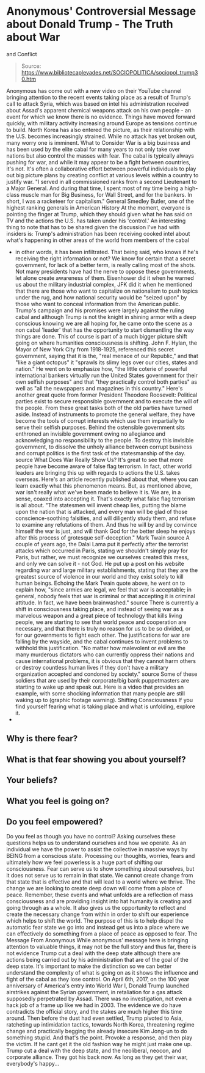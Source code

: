 # Anonymous' Controversial Message about Donald Trump - The Truth about War 
and Conflict

> Source: https://www.bibliotecapleyades.net/SOCIOPOLITICA/sociopol_trump30.htm

Anonymous has come
out with a new video on their YouTube channel bringing attention to
the recent events taking place as a result of Trump's call to attack
Syria, which was based on intel his administration received about
Assad's apparent chemical weapons attack on his own people - an
event for which we know there is no evidence.
Things have moved
forward quickly, with military activity increasing around Europe as
tensions continue to build. North Korea has also entered the
picture, as their relationship with the U.S. becomes increasingly
strained.
While no attack has yet broken out, many worry one
is imminent.
What to Consider
War is a big
business and has been used by the elite cabal for many years to not
only take over nations but also control the masses with fear.
The cabal is
typically always pushing for war, and while it may appear to be a
fight between countries, it's not.
It's
often a collaborative effort between powerful individuals to play
out big picture plans by creating conflict at various levels within
a country to justify war.
"I served in all commissioned
ranks from a second Lieutenant to a Major General. And during
that time, I spent most of my time being a high-class muscle man
for Big Business, for Wall Street, and for the bankers.
In short, I was a racketeer for
capitalism."
General Smedley
Butler, one of the
highest ranking generals in American History
At the moment,
everyone is pointing the finger at Trump, which they should given
what he has said on TV and the actions the U.S. has taken under his
'control.'
An interesting
thing to note that has to be shared given the discussion I've had
with insiders is:
Trump's
administration has been receiving cooked intel about what's
happening in other areas of the world from members of the cabal
- in other words, it has been infiltrated.
That being said,
who knows if he's receiving the right information or not?
We know for certain
that a
secret government, for lack of a better term, is really
calling most of the shots. Not many presidents have had the nerve to
oppose these governments, let alone create awareness of them.
Eisenhower did it
when
he warned us about the military industrial complex,
JFK did it
when he mentioned that there are those who want to capitalize on
nationalism to push topics under the rug, and how national security
would be "seized upon" by those who want to conceal information from
the American public.
Trump's campaign
and his promises were largely against the ruling cabal and although
Trump is not the knight in shining armor with a deep conscious
knowing we are all hoping for, he came onto the scene as a non cabal
'leader' that has the opportunity to start dismantling the way
things are done.
This of course is
part of a much bigger picture shift going on where
humanities
consciousness is shifting.
John F. Hylan, the Mayor
of New York City from 1918-1925, referenced this secret government,
saying that it is the,
"real menace of
our Republic," and that "like a giant octopus" it "sprawls its
slimy legs over our cities, states and nation."
He went on to
emphasize how,
"the little
coterie of powerful international bankers virtually run the
United States government for their own selfish purposes" and
that "they practically control both parties" as well as "all the
newspapers and magazines in this country."
Here's another
great quote from former President Theodore Roosevelt:
Political
parties exist to secure responsible government and to execute
the will of the people.
From these
great tasks both of the old parties have turned aside. Instead
of instruments to promote the general welfare, they have become
the tools of corrupt interests which use them impartially to
serve their selfish purposes.
Behind the
ostensible government sits enthroned an invisible government
owing no allegiance and acknowledging no responsibility to the
people.
To destroy this
invisible government, to dissolve the unholy alliance between
corrupt business and corrupt politics is the first task of the
statesmanship of the day.
source
What Does War Really
Show Us?
It's great to see
that more people have become aware of
false flag terrorism.
In fact, other
world leaders are bringing this up with regards to actions the
U.S. takes overseas.
Here's
an article recently published about that, where you can learn exactly what
this phenomenon means. But, as mentioned
above, war isn't really what we've been made to believe it is.
We are, in a sense,
coaxed into accepting it.
That's exactly what false flag terrorism
is all about.
"The statesmen will invent cheap
lies, putting the blame upon the nation that is attacked, and
every man will be glad of those conscience-soothing falsities,
and will diligently study them, and refuse to examine any
refutations of them.
And
thus he will by and by convince himself the war is just, and
will thank God for the better sleep he enjoys after this process
of grotesque self-deception."
Mark Twain
source
A couple of years
ago, the Dalai Lama put it perfectly after the terrorist attacks
which
occurred in Paris, stating we shouldn't simply pray for Paris,
but rather, we must recognize we ourselves created this mess, and
only we can solve it - not God.
He put up a post on
his website regarding war and large military establishments, stating
that they are the greatest source of violence in our world and they
exist solely to kill human beings.
Echoing the Mark
Twain quote above, he went on to explain how,
"since armies
are legal, we feel that war is acceptable; in general, nobody
feels that war is criminal or that accepting it is criminal
attitude. In fact, we have been brainwashed."
source
There is currently
a
shift in consciousness taking place, and instead
of seeing war as
a marvelous weapon and a great piece of technology that kills living
people, we are starting to see that world peace and cooperation are
necessary, and that there is truly no reason for us to be so
divided, or for our governments to fight each other.
The justifications
for war are falling by the wayside, and the cabal continues to
invent problems to withhold this justification.
"No matter how malevolent or evil
are the many murderous dictators who can currently oppress their
nations and cause international problems, it is obvious that
they cannot harm others or destroy countless human lives if they
don't have a military organization accepted and condoned by
society."
source
Some of these
soldiers that are used by their corporate/big bank puppetmasters are
starting to wake up and speak out.
Here is a
video that provides an example, with some shocking
information that many people are still waking up to (graphic footage
warning).
Shifting
Consciousness
If you find
yourself fearing what is taking place and what is unfolding, explore
it.
-
Why is there fear?
-
What is that fear showing you about yourself?
-
Your beliefs?
-
What you
feel is going on?
-
Do you feel empowered?
-
Do you feel as though you
have no control?
Asking ourselves
these questions helps us to understand ourselves and how we operate.
As an individual we
have the power to assist the collective in massive ways by BEING
from a conscious state. Processing our thoughts, worries, fears and
ultimately how we feel powerless is a huge part of shifting our
consciousness.
Fear can serve us
to show something about ourselves, but it does not serve us to
remain in that state. We cannot create change from that state that
is effective and that will lead to a world where we thrive.
The change we are
looking to create deep down will come from a place of peace.
Remember, these
events and what unfolds are a reflection of mass consciousness and
are providing insight into hat humanity is creating and going
through as a whole.
It also gives us the opportunity to reflect and
create the necessary change from within in order to shift our
experience which helps to shift the world.
The purpose of this
is to help dispel the automatic fear state we go into and instead
get us into a place where we can effectively do something from a
place of peace as opposed to fear.
The Message
From Anonymous
While anonymous'
message here is bringing attention to valuable things, it may not be
the full story and thus far, there is not evidence Trump cut a deal
with
the deep state although there are actions being carried out by
his administration that are of the goal of the deep state.
It's important to
make the distinction so we can better understand the complexity of
what is going on as it shows the influence and fight of the cabal as
they lose control.
On April 6th,
2017, on the 100 year anniversary of America's entry into World
War I, Donald Trump launched airstrikes against the Syrian
government, in retaliation for a gas attack supposedly
perpetrated by Assad.
There was no
investigation, not even a hack job of a frame up like we had in
2003. The evidence we do have contradicts the official story,
and the stakes are much higher this time around.
Then before the
dust had even settled, Trump pivoted to Asia, ratcheting up
intimidation tactics, towards North Korea, threatening
regime change and practically begging the already insecure Kim Jong-un to do something stupid.
And that's the point. Provoke a
response, and then play the victim.
If he cant get
it the old fashion way he might just make one up. Trump cut a
deal with the deep state, and the neoliberal, neocon, and
corporate alliance. They got his back now.
As long as they
get their war, everybody's happy...
